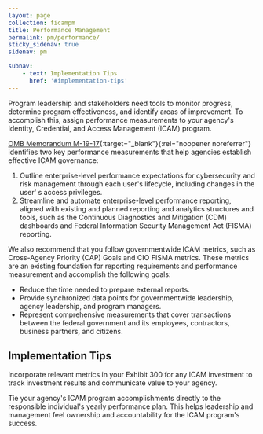 ```yaml
---
layout: page
collection: ficampm
title: Performance Management
permalink: pm/performance/
sticky_sidenav: true
sidenav: pm

subnav:
    - text: Implementation Tips
      href: '#implementation-tips'
---
```


Program leadership and stakeholders need tools to monitor progress, determine program effectiveness, and identify areas of improvement. To accomplish this, assign performance measurements to your agency's Identity, Credential, and Access Management (ICAM) program.

[OMB Memorandum M-19-17](https://www.whitehouse.gov/wp-content/uploads/2019/05/M-19-17.pdf){:target="_blank"}{:rel="noopener noreferrer"} identifies two key performance measurements that help agencies establish effective ICAM governance:

1) Outline enterprise-level performance expectations for cybersecurity and risk management through each user's lifecycle, including changes in the user' s access privileges.
2) Streamline and automate enterprise-level performance reporting, aligned with existing and planned reporting and analytics structures and tools, such as the Continuous Diagnostics and Mitigation (CDM) dashboards and Federal Information Security Management Act (FISMA) reporting.

We also recommend that you follow governmentwide ICAM metrics, such as Cross-Agency Priority (CAP) Goals and CIO FISMA metrics. These metrics are an existing foundation for reporting requirements and performance measurement and accomplish the following goals:

- Reduce the time needed to prepare external reports.
- Provide synchronized data points for governmentwide leadership, agency leadership, and program managers.
- Represent comprehensive measurements that cover transactions between the federal government and its employees, contractors, business partners, and citizens.

## Implementation Tips

Incorporate relevant metrics in your Exhibit 300 for any ICAM investment to track investment results and communicate value to your agency.

Tie your agency's ICAM program accomplishments directly to the responsible individual's yearly performance plan. This helps leadership and management feel ownership and accountability for the ICAM program's success.

